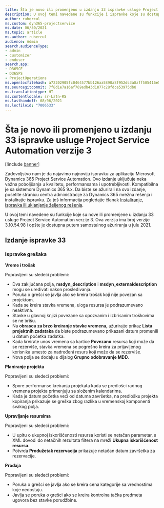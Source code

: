 ```yaml
---
title: Šta je novo ili promenjeno u izdanju 33 ispravke usluge Project Service Automation verzije 3
description: U ovoj temi navedene su funkcije i ispravke koje su dostupne u izdanju 33 ispravke usluge Project Service Automation verzije 3.
author: ruhercul
ms.custom: dyn365-projectservice
ms.date: 06/30/2021
ms.topic: article
ms.author: ruhercul
audience: Admin
search.audienceType:
- admin
- customizer
- enduser
search.app:
- D365CE
- D365PS
- ProjectOperations
ms.openlocfilehash: a72202905fc0464577bb126aa5890a8f952dc3a8aff505416e535b42b53df7db
ms.sourcegitcommit: 7f8d1e7a16af769adb43d1877c28fdce53975db8
ms.translationtype: HT
ms.contentlocale: sr-Latn-RS
ms.lasthandoff: 08/06/2021
ms.locfileid: "7006533"
---
```

# <a name="whats-new-or-changed-in-project-service-automation-update-release-33-v3"></a>Šta je novo ili promenjeno u izdanju 33 ispravke usluge Project Service Automation verzije 3

[!include [banner](../includes/psa-now-project-operations.md)]

Zadovoljstvo nam je da najavimo najnoviju ispravku za aplikaciju Microsoft Dynamics 365 Project Service Automation. Ovo izdanje uključuje neka važna poboljšanja u kvalitetu, performansama i upotrebljivosti. Kompatibilna je sa sistemom Dynamics 365 9.x. Da biste se ažurirali na ovo izdanje, posetite stranicu centra administracije za Dynamics 365 mrežna rešenja i instalirajte ispravku. Za još informacija pogledajte članak [Instaliranje, ispravka ili uklanjanje željenog rešenja](/power-platform/admin/install-remove-preferred-solution).

U ovoj temi navedene su funkcije koje su nove ili promenjene u izdanju 33 usluge Project Service Automation verzije 3. Ova verzija ima broj verzije 3.10.54.98 i opšte je dostupna putem samostalnog ažuriranja u julu 2021.

## <a name="update-release-33"></a>Izdanje ispravke 33

### <a name="bug-fixes"></a>Ispravke grešaka

**Vreme i trošak**

Popravljeni su sledeći problemi:

- Dva zaključana polja, **msdyn_description** i **msdyn_externaldescription** mogu se uređivati nakon prosleđivanja.
- Poruka o grešci se javlja ako se kreira trošak koji nije povezan sa projektom.
- Kada se kreira stavka vremena, uloga resursa je podrazumevano neaktivna.
- Stavke u glavnoj knjizi povezane sa opozvanim i izbrisanim troškovima se ne brišu.
- Na **obrascu za brzo kreiranje stavke vremena**, ažurirajte prikaz **Lista projektnih zadataka** da biste podrazumevano prikazani datum promenili u datum početka zadatka.
- Kada kreirate unos vremena sa kartice **Povezano** resursa koji može da se rezerviše, stavka vremena se pogrešno kreira za prijavljenog korisnika umesto za nadređeni resurs koji može da se rezerviše.
- Nova polja se dodaju u dijalog **Grupno odobravanje MDD**.

**Planiranje projekta**

Popravljeni su sledeći problemi:
- Spore performanse kreiranja projekata kada se predlošci radnog vremena projekta primenjuju sa složenim kalendarima.
- Kada je datum početka veći od datuma završetka, na predlošku projekta kopiranja prikazuje se greška zbog razlika u vremenskoj komponenti svakog polja.

**Upravljanje resursima**

Popravljeni su sledeći problemi:
- U upitu o ukupnoj iskorišćenosti resursa koristi se netačan parametar, a XML dovodi do netačnih rezultata filtera na mreži **Ukupna iskorišćenost resursa**.
- Potvrda **Produžetak rezervacija** prikazuje netačan datum završetka za rezervacije.

**Prodaja**

Popravljeni su sledeći problemi:
- Poruka o grešci se javlja ako se kreira cena kategorije sa vrednostima koje nedostaju.
- Javlja se poruka o grešci ako se kreira kontrolna tačka predmeta ugovora bez stavke porudžbine.

